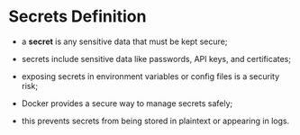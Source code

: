 # Secrets Definition

- a **secret** is any sensitive data that must be kept secure;
- secrets include sensitive data like passwords, API keys, and certificates;
- exposing secrets in environment variables or config files is a security risk;


- Docker provides a secure way to manage secrets safely;
- this prevents secrets from being stored in plaintext or appearing in logs.
